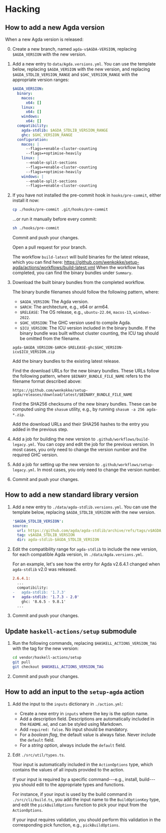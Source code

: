 # Hacking

## How to add a new Agda version

When a new Agda version is released:

0.  Create a new branch, named `agda-v$AGDA-VERSION`, replacing `$AGDA_VERSION` with the new version.

1.  Add a new entry to `data/Agda.versions.yml`. You can use the template below, replacing `$AGDA_VERSION` with the new version, and replacing `$AGDA_STDLIB_VERSION_RANGE` and `$GHC_VERSION_RANGE` with the appropriate version ranges:

    ```yaml
    $AGDA_VERSION:
      binary:
        macos:
          x64: []
        linux:
          x64: []
        windows:
          x64: []
      compatibility:
        agda-stdlib: $AGDA_STDLIB_VERSION_RANGE
        ghc: $GHC_VERSION_RANGE
      configuration:
        macos: |
          --flags=+enable-cluster-counting
          --flags=+optimise-heavily
        linux: |
          --enable-split-sections
          --flags=+enable-cluster-counting
          --flags=+optimise-heavily
        windows: |
          --enable-split-sections
          --flags=+enable-cluster-counting
    ```

2.  If you have not installed the pre-commit hook in `hooks/pre-commit`,
    either install it now:

    ```bash
    cp ./hooks/pre-commit .git/hooks/pre-commit
    ```

    ...or run it manually before every commit:

    ```bash
    sh ./hooks/pre-commit
    ```

    Commit and push your changes.

    Open a pull request for your branch.

    The workflow `build-latest` will build binaries for the latest release,
    which you can find here: <https://github.com/wenkokke/setup-agda/actions/workflows/build-latest.yml> When the workflow has completed, you can find the binary bundles under `Summary`.

3.  Download the built binary bundles from the completed workflow.

    The binary bundle filenames should follow the following pattern, where:

    - `$AGDA_VERSION`: The Agda version.
    - `$ARCH`: The architecture, e.g., x64 or arm64.
    - `$RELEASE`: The OS release, e.g., `ubuntu-22.04`, `macos-13`, `windows-2022`.
    - `$GHC_VERSION`: The GHC version used to compile Agda.
    - `$ICU_VERSION`: The ICU version included in the binary bundle. If the binary bundle was built without cluster counting, the ICU tag should be omitted from the filename.

    ```plaintext
    agda-$AGDA_VERSION-$ARCH-$RELEASE-ghc$GHC_VERSION-icu$ICU_VERSION.zip
    ```

    Add the binary bundles to the existing latest release.

    Find the download URLs for the new binary bundles. These URLs follow the following pattern, where `$BINARY_BUNDLE_FILE_NAME` refers to the filename format described above:

    ```plaintext
    https://github.com/wenkokke/setup-agda/releases/download/latest/$BINARY_BUNDLE_FILE_NAME
    ```

    Find the SHA256 checksums of the new binary bundles. These can be computed using the `shasum` utility, e.g., by running `shasum -a 256 agda-*.zip`.

    Add the download URLs and their SHA256 hashes to the entry you added in the previous step.

4.  Add a job for building the new version to `.github/workflows/build-legacy.yml`. You can copy and edit the job for the previous version. In most cases, you only need to change the version number and the required GHC version.

5.  Add a job for setting up the new version to `.github/workflows/setup-legacy.yml`. In most cases, you only need to change the version number.

6.  Commit and push your changes.

## How to add a new standard library version

1.  Add a new entry to `./data/agda-stdlib.versions.yml`. You can use the template below, replacing `$AGDA_STDLIB_VERSION` with the new version.

    ```yaml
    '$AGDA_STDLIB_VERSION':
    source:
      url: https://github.com/agda/agda-stdlib/archive/refs/tags/v$AGDA_STDLIB_VERSION.zip
      tag: v$AGDA_STDLIB_VERSION
      dir: agda-stdlib-$AGDA_STDLIB_VERSION
    ```

2.  Edit the compatibility range for `agda-stdlib` to include the new version, for each compatible Agda version, in `./data/Agda.versions.yml`.

    For an example, let's see how the entry for Agda v2.6.4.1 changed when `agda-stdlib` v2.0 was released.

    ```diff
    2.6.4.1:
      ...
      compatibility:
    -   agda-stdlib: '1.7.3'
    +   agda-stdlib: '1.7.3 - 2.0'
        ghc: '8.6.5 - 9.8.1'
      ...
    ```

3.  Commit and push your changes.

## Update `haskell-actions/setup` submodule

1.  Run the following commands, replacing `$HASKELL_ACTIONS_VERSION_TAG` with the tag for the new version:

    ```bash
    cd vendor/haskell-actions/setup
    git pull
    git checkout $HASKELL_ACTIONS_VERSION_TAG
    ```

2.  Commit and push your changes.

## How to add an input to the `setup-agda` action

1.  Add the input to the `inputs` dictionary in `./action.yml`:

    - Create a new entry in `inputs` where the key is the option name.
    - Add a description field. Descriptions are automatically included in the `README.md`, and can be styled using Markdown.
    - Add `required: false`. No input should be mandatory.
    - For a _boolean flag_, the default value is always false. Never include the `default` field.
    - For a _string option_, always include the `default` field.

2.  Edit `./src/util/types.ts`.

    Your input is automatically included in the `ActionOptions` type, which contains the values of all inputs provided to the action.

    If your input is required by a specific command---e.g., install, build---you should edit to the appropriate types and functions.

    For instance, if your input is used by the build command in `./src/cli/build.ts`, you add the input name to the `BuildOptionKey` type, and edit the `pickBuildOptions` function to pick your input from the `ActionOptions`.

    If your input requires validation, you should perform this validation in the corresponding pick function, e.g., `pickBuildOptions`.
